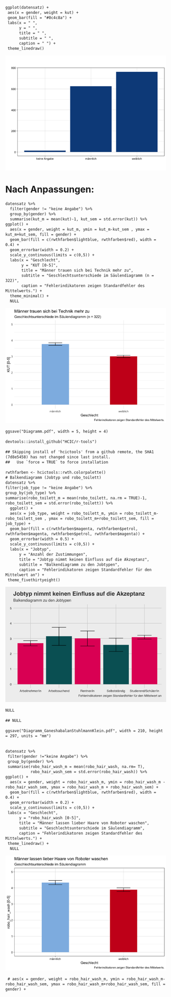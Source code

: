     ggplot(datensatz) +
     aes(x = gender, weight = kut) +
     geom_bar(fill = "#0c4c8a") +
     labs(x = " ", 
          y = " ", 
          title = " ", 
          subtitle = " ", 
          caption = " ") +
     theme_linedraw()

![](Diagramme_HildebrandtCalero_files/figure-markdown_strict/unnamed-chunk-1-1.png)

Nach Anpassungen:
=================

    datensatz %>% 
      filter(gender != "keine Angabe") %>% 
      group_by(gender) %>% 
      summarise(kut_m = mean(kut)-1, kut_sem = std.error(kut)) %>% 
    ggplot() +
      aes(x = gender, weight = kut_m, ymin = kut_m-kut_sem , ymax = kut_m+kut_sem, fill = gender) +
      geom_bar(fill = c(rwthfarben$lightblue, rwthfarben$red), width = 0.4) +
      geom_errorbar(width = 0.2) +
      scale_y_continuous(limits = c(0,5)) +
      labs(x = "Geschlecht", 
           y = "KUT [0-5]", 
           title = "Männer trauen sich bei Technik mehr zu", 
           subtitle = "Geschlechtsunterschiede im Säulendiagramm (n = 322)", 
           caption = "Fehlerindikatoren zeigen Standardfehler des Mittelwerts.") +
      theme_minimal() +
      NULL

![](Diagramme_HildebrandtCalero_files/figure-markdown_strict/unnamed-chunk-2-1.png)

    ggsave("Diagramm.pdf", width = 5, height = 4)

    devtools::install_github("HCIC/r-tools")

    ## Skipping install of 'hcictools' from a github remote, the SHA1 (7d8e5458) has not changed since last install.
    ##   Use `force = TRUE` to force installation

    rwthfarben <- hcictools::rwth.colorpalette()
    # Balkendiagramm (Jobtyp und robo_toilett)
    datensatz %>%
    filter(job_type != "keine Angabe") %>%
    group_by(job_type) %>%
    summarise(robo_toilett_m = mean(robo_toilett, na.rm = TRUE)-1, robo_toilett_sem = std.error(robo_toilett)) %>%
      ggplot() +
      aes(x = job_type, weight = robo_toilett_m, ymin = robo_toilett_m-robo_toilett_sem , ymax = robo_toilett_m+robo_toilett_sem, fill = job_type) +
      geom_bar(fill = c(rwthfarben$magenta, rwthfarben$petrol, rwthfarben$magenta, rwthfarben$petrol, rwthfarben$magenta)) +
      geom_errorbar(width = 0.5) +
      scale_y_continuous(limits = c(0,5)) +
      labs(x = "Jobtyp",
          y = "Anzahl der Zustimmungen",
          title = "Jobtyp nimmt keinen Einfluss auf die Akzeptanz",
          subtitle = "Balkendiagramm zu den Jobtypen",
          caption = "Fehlerindikatoren zeigen Standardfehler für den Mittelwert an") +
     theme_fivethirtyeight()

![](Diagramme_HildebrandtCalero_files/figure-markdown_strict/unnamed-chunk-3-1.png)

    NULL

    ## NULL

    ggsave("Diagramm_GaneshabalanStuhlmannKlein.pdf", width = 210, height = 297, units = "mm")


    datensatz %>%
     filter(gender !="keine Angabe") %>%
     group_by(gender) %>%
     summarise(robo_hair_wash_m = mean(robo_hair_wash, na.rm= T),
               robo_hair_wash_sem = std.error(robo_hair_wash)) %>%
    ggplot() +
      aes(x = gender, weight = robo_hair_wash_m, ymin = robo_hair_wash_m - robo_hair_wash_sem, ymax = robo_hair_wash_m + robo_hair_wash_sem) +
      geom_bar(fill = c(rwthfarben$lightblue, rwthfarben$red), width = 0.4) +
      geom_errorbar(width = 0.2) +
      scale_y_continuous(limits = c(0,5)) +
     labs(x = "Geschlecht",
          y = "robo_hair_wash [0-5]",
          title = "Männer lassen lieber Haare von Roboter waschen",
          subtitle = "Geschlechtsunterschiede im Säulendiagramm",
          caption = "Fehlerindikatoren zeigen Standardfehler des Mittelwerts.") +
     theme_linedraw() +
      NULL

![](Diagramme_HildebrandtCalero_files/figure-markdown_strict/unnamed-chunk-3-2.png)

     # aes(x = gender, weight = robo_hair_wash_m, ymin = robo_hair_wash_m-robo_hair_wash_sem, ymax = robo_hair_wash_m+robo_hair_wash_sem, fill = gender) +
